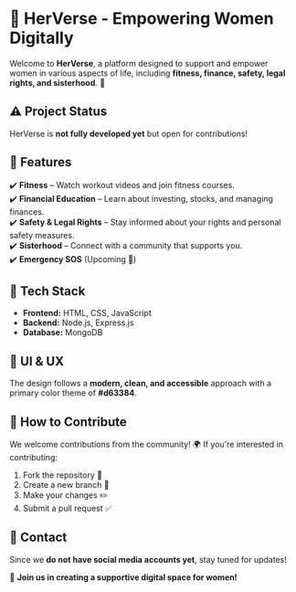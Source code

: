 # 🌸 HerVerse - Empowering Women Digitally  

Welcome to **HerVerse**, a platform designed to support and empower women in various aspects of life, including **fitness, finance, safety, legal rights, and sisterhood**. 🚀  


## ⚠️ Project Status  
HerVerse is **not fully developed yet** but open for contributions!  

## 📂 Features  
✔️ **Fitness** – Watch workout videos and join fitness courses.  
✔️ **Financial Education** – Learn about investing, stocks, and managing finances.  
✔️ **Safety & Legal Rights** – Stay informed about your rights and personal safety measures.  
✔️ **Sisterhood** – Connect with a community that supports you.  
✔️ **Emergency SOS** (Upcoming 🚧)  

## 🔧 Tech Stack  
- **Frontend:** HTML, CSS, JavaScript  
- **Backend:** Node.js, Express.js  
- **Database:** MongoDB  

## 🎨 UI & UX  
The design follows a **modern, clean, and accessible** approach with a primary color theme of **#d63384**.  

## 🚀 How to Contribute  
We welcome contributions from the community! 🌍 If you're interested in contributing:  
1. Fork the repository 🍴  
2. Create a new branch 🌿  
3. Make your changes ✏️  
4. Submit a pull request ✅  

## 📢 Contact  
Since we **do not have social media accounts yet**, stay tuned for updates!  

💜 **Join us in creating a supportive digital space for women!**  
